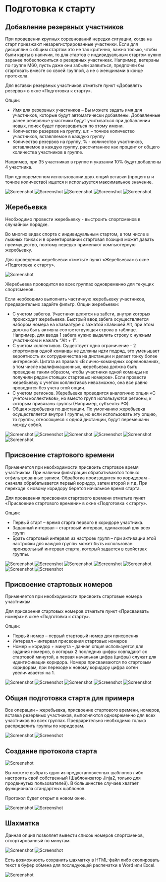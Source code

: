 # Подготовка к старту

## Добавление резервных участников

При проведении крупных соревнований нередки ситуации, когда на старт приезжают
незарегистрированные участники. Если для дисциплин с общим стартом это не так критично, важно только, чтобы были карты в наличии, то для стартов с индивидуальным стартом нужно
заранее побеспокоиться о резервных участниках. Например, ветераны по группе М60, пусть даже они забыли заявиться, предпочли бы стартовать вместе со своей группой, а не с женщинами в
конце протокола.

Для вставки резервных участников отметьте пункт «Добавлять резервы» в окне «Подготовка к старту».

Опции:

* Имя для резервных участников – Вы можете задать имя для участников, которые будут автоматически добавлены. Добавленные ранее резервные участники будут учитываться при добавлении новых, поиск будет производиться по этому имени.
* Количество резервов на группу, шт. – точное количество участников, вставляемое в каждую группу
* Количество резервов на группу, % - количество участников, вставляемое в каждую группу, рассчитанное как процент от общего количества участников в группе.

Например, при 35 участниках в группе и указании 10% будут добавлены 4 участника.

При одновременном использовании двух опций вставки (проценты и точное количество) ищется и используется максимальное значение.

![Screenshot](img/34.png)
![Screenshot](img/35.png)
![Screenshot](img/36.png)
![Screenshot](img/37.png)
![Screenshot](img/38.png)

## Жеребьевка

Необходимо провести жеребьевку - выстроить спортсменов в случайном порядке.

Во многих видах спорта с индивидуальным стартом, в том числе в лыжных гонках и в ориентировании стартовая позиция может давать преимущество, поэтому нередко применяют компьютерную жеребьевку.

Для проведения жеребьевки отметьте пункт «Жеребьевка» в окне «Подготовка к старту».

![Screenshot](img/39.png)

Жеребьевка проводится во всех группах одновременно для текущих спортсменов.

Если необходимо выполнить частичную жеребьевку участников, предварительно задайте фильтр.
Опции жеребьевки:

* С учетом забегов. Участники делятся на забеги, внутри которых происходит жеребьевка. Быстрый ввод забега осуществляется набором номера на клавиатуре с зажатой клавишей Alt, при этом должна быть активна соответствующая строка в таблице. Например, для ввода 1 забега нужно выделить строку с нужным участником и нажать “Alt + 1”.
* С учетом коллективов. Существует одно ограничение - 2 спортсмена одной команды не должны идти подряд, это уменьшает вероятность их сотрудничества на дистанции и делает гонку более интересной. Цитата из правил: «В лично-командных соревнованиях, в том числе квалификационных, жеребьевка должна быть проведена таким образом, чтобы участники одной команды не получили рядом стоящих стартовых номеров». Если провести жеребьевку с учетом коллективов невозможно, она все равно проводится без учета этой опции.
* С учетом регионов. Жеребьевка проводится аналогично опции «С учетом коллективов», но вместо групп используются регионы, к которым привязаны группы (Например, субъекты РФ).
* Общая жеребьевка по дистанции. По умолчанию жеребьевка осуществляется внутри 1 группы, но если использовать эту опцию, то группы, относящиеся к одной дистанции, будут перемешаны между собой.

![Screenshot](img/40.png)
![Screenshot](img/41.png)
![Screenshot](img/42.png)
![Screenshot](img/43.png)
![Screenshot](img/44.png)
![Screenshot](img/45.png)

## Присвоение стартового времени

Применяется при необходимости присвоить стартовое время участникам.
При наличии фильтрации обрабатываются только отфильтрованные записи. Обработка производится по коридорам – сначала обрабатывается первый коридор, затем второй и т.д. При переходе к новому коридору берется начальное время старта.

Для проведения присвоения стартового времени отметьте пункт «Присвоение стартового времени» в окне «Подготовка к старту».

Опции:

* Первый старт – время старта первого в коридоре участника.
* Заданный интервал – стартовый интервал, одинаковый для всех групп
* Брать стартовый интервал из настроек групп – при активации этой настройки для каждой группы может быть использован произвольный интервал старта, который задается в свойствах группы.

![Screenshot](img/46.png)
![Screenshot](img/47.png)
![Screenshot](img/48.png)
![Screenshot](img/49.png)
![Screenshot](img/50.png)
![Screenshot](img/51.png)
![Screenshot](img/52.png)

## Присвоение стартовых номеров

Применяется при необходимости присвоить стартовые номера участникам.

Для присвоения стартовых номеров отметьте пункт «Присваивать номера» в окне «Подготовка к старту».

Опции:

* Первый номер – первый стартовый номер для присвоения
* Интервал – интервал присвоения стартовых номеров
* Номер = коридор + минута – данная опция используется для задания номеров, в которых 2 последних цифры совпадают со стартовой минутой, а первая начальная цифра (цифры) служат для идентификации коридора. Номера присваиваются по стартовым коридорам, при переходе к новому коридору цифра сотен увеличивается на 1.

![Screenshot](img/53.png)
![Screenshot](img/54.png)
![Screenshot](img/55.png)
![Screenshot](img/56.png)
![Screenshot](img/57.png)

## Общая подготовка старта для примера

Все операции – жеребьевка, присвоение стартового времени, номеров, вставка резервных участников, выполняются одновременно для всех участников во всех группах. Предварительно необходимо только распределить группы по коридорам.

![Screenshot](img/58.png)
![Screenshot](img/59.png)

## Создание протокола старта

![Screenshot](img/60.png)

Вы можете выбрать один из предустановленных шаблонов либо настроить свой собственный (Шаблонизатор Jinja2, только для продвинутых пользователей). В большинстве случаев хватает функционала стандартных шаблонов.

Протокол будет открыт в новом окне.

![Screenshot](img/61.png)
![Screenshot](img/62.png)

## Шахматка

Данная опция позволяет вывести список номеров спортсменов, отсортированный по минутам.

![Screenshot](img/63.png)
![Screenshot](img/64.png)

Есть возможность сохранить шахматку в HTML-файл либо скопировать текст в буфер обмена для последующей распечатки в Word или Excel.

![Screenshot](img/65.png)
